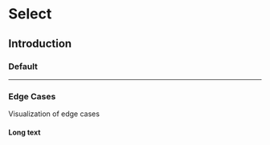# Select

## Introduction

### Default

<Playground>
  <p-select name="some-name" value="Some value" label="Some label"></p-select>
</Playground>

---

### Edge Cases

Visualization of edge cases

#### Long text

<Playground>
  <div style="max-width: 320px;">
    <p-select name="some-name" value="Lorem ipsum dolor sit amet, consetetur sadipscing elitr, sed diam nonumy eirmod tempor invidunt ut labore et dolore magna aliquyam erat, sed diam voluptua." label="Lorem ipsum dolor sit amet, consetetur sadipscing elitr, sed diam nonumy eirmod tempor invidunt ut labore et dolore magna aliquyam erat, sed diam voluptua."></p-select>
  </div>
</Playground>
